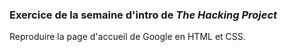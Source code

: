 ### Exercice de la semaine d'intro de _The Hacking Project_
Reproduire la page d'accueil de Google en HTML et CSS.
